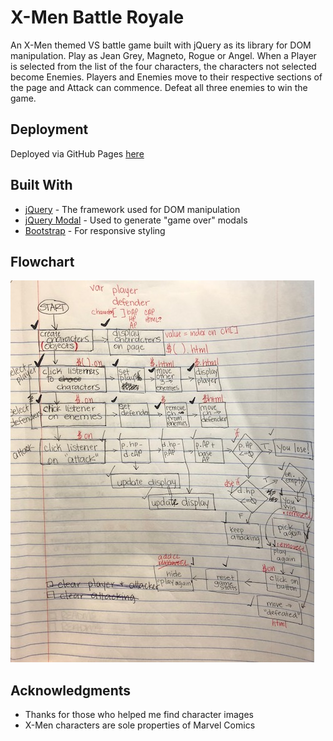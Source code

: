 # X-Men Battle Royale

An X-Men themed VS battle game built with jQuery as its library for DOM manipulation. Play as Jean Grey, Magneto, Rogue or Angel. When a Player is selected from the list of the four characters, the characters not selected become Enemies. Players and Enemies move to their respective sections of the page and Attack can commence. Defeat all three enemies to win the game.

## Deployment

Deployed via GitHub Pages [here](https://javascriptress.com/xmen-rpg/)

## Built With

* [jQuery](https://jquery.com/) - The framework used for DOM manipulation
* [jQuery Modal](https://getbootstrap.com/docs/3.3/) - Used to generate "game over" modals
* [Bootstrap](https://rometools.github.io/rome/) - For responsive styling

## Flowchart

![flowchart](assets/images/flowchart.jpg)

## Acknowledgments

* Thanks for those who helped me find character images
* X-Men characters are sole properties of Marvel Comics

